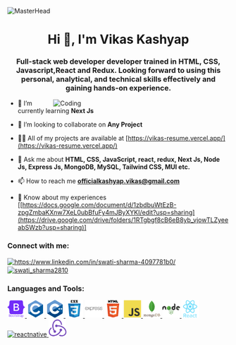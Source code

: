 ![MasterHead](https://www.9series.com/img/services/full-stack/best%20Full%20Stack%20development%20company%20in%20India.jpg)

<h1 align="center">Hi 👋, I'm Vikas Kashyap</h1>
<h3 align="center">Full-stack web developer developer trained in HTML, CSS, Javascript,React and Redux. Looking forward to using this personal, analytical, and technical skills effectively and gaining hands-on experience.</h3>

<img align="right" alt="Coding" width="400" src="https://camo.githubusercontent.com/6587ec1b3304a4351679cd4324e47a86ac3e17f878d446bf0e8e6856551d80ba/68747470733a2f2f7468656e696e65686572747a2e636f6d2f77702d636f6e74656e742f75706c6f6164732f323032302f30362f66756c6c2d737461636b2d646576656c6f706d656e742e676966">



- 🌱 I’m currently learning **Next Js**

- 👯 I’m looking to collaborate on **Any Project**

- 👨‍💻 All of my projects are available at [https://vikas-resume.vercel.app/](https://vikas-resume.vercel.app/)

<!-- - 📝 I write articles on [https://medium.com/@ss2958560](https://medium.com/@ss2958560) -->

- 💬 Ask me about **HTML, CSS, JavaScript, react, redux, Next Js, Node Js, Express Js, MongoDB, MySQL, Tailwind CSS, MUI etc.**

- 📫 How to reach me **officialkashyap.vikas@gmail.com**

- 📄 Know about my experiences [[https://docs.google.com/document/d/1zbdbuWtEzB-zpgZmbaKXnw7XeL0ubBfuFy4mJByXYKI/edit?usp=sharing](https://drive.google.com/drive/folders/1RTgbgf8cB6eB8yb_vjowTLZyeeabSWzb?usp=sharing)]


<!-- BLOG-POST-LIST:START -->
<!-- BLOG-POST-LIST:END -->

<h3 align="left">Connect with me:</h3>
<p align="left">

<a href="https://www.linkedin.com/in/vikas-kashyap-bb7a5318b/" target="blank"><img align="center" src="https://raw.githubusercontent.com/rahuldkjain/github-profile-readme-generator/master/src/images/icons/Social/linked-in-alt.svg" alt="https://www.linkedin.com/in/swati-sharma-4097781b0/" height="30" width="40" /></a>
<a href="https://www.instagram.com/ivikaskashyap/" target="blank"><img align="center" src="https://raw.githubusercontent.com/rahuldkjain/github-profile-readme-generator/master/src/images/icons/Social/instagram.svg" alt="swati_sharma2810" height="30" width="40" /></a>

<h3 align="left">Languages and Tools:</h3>
<p align="left"> <a href="https://getbootstrap.com" target="_blank" rel="noreferrer"> 
  <img src="https://raw.githubusercontent.com/devicons/devicon/master/icons/bootstrap/bootstrap-plain-wordmark.svg" alt="bootstrap" width="40" height="40"/> </a> <a href="https://www.cprogramming.com/" target="_blank" rel="noreferrer"> 
  <img src="https://raw.githubusercontent.com/devicons/devicon/master/icons/c/c-original.svg" alt="c" width="40" height="40"/> </a> <a href="https://www.w3schools.com/cpp/" target="_blank" rel="noreferrer">
  <img src="https://raw.githubusercontent.com/devicons/devicon/master/icons/cplusplus/cplusplus-original.svg" alt="cplusplus" width="40" height="40"/> </a> <a href="https://www.w3schools.com/css/" target="_blank" rel="noreferrer">
  <img src="https://raw.githubusercontent.com/devicons/devicon/master/icons/css3/css3-original-wordmark.svg" alt="css3" width="40" height="40"/> </a> <a href="https://expressjs.com" target="_blank" rel="noreferrer">
  <img src="https://raw.githubusercontent.com/devicons/devicon/master/icons/express/express-original-wordmark.svg" alt="express" width="40" height="40"/> </a> <a href="https://git-scm.com/" target="_blank" rel="noreferrer"> 
<!--   <img src="https://www.vectorlogo.zone/logos/git-scm/git-scm-icon.svg" alt="git" width="40" height="40"/> </a> <a href="https://www.w3.org/html/" target="_blank" rel="noreferrer">  -->
  <img src="https://raw.githubusercontent.com/devicons/devicon/master/icons/html5/html5-original-wordmark.svg" alt="html5" width="40" height="40"/> </a> <a href="https://developer.mozilla.org/en-US/docs/Web/JavaScript" target="_blank" rel="noreferrer"> 
  <img src="https://raw.githubusercontent.com/devicons/devicon/master/icons/javascript/javascript-original.svg" alt="javascript" width="40" height="40"/> </a> <a href="https://www.mongodb.com/docs/" target="_blank" rel="noreferrer">
<!--   <img src="https://upload.wikimedia.org/wikipedia/commons/2/21/Matlab_Logo.png" alt="matlab" width="40" height="40"/> </a> <a href="https://www.mongodb.com/" target="_blank" rel="noreferrer">  -->
  <img src="https://raw.githubusercontent.com/devicons/devicon/master/icons/mongodb/mongodb-original-wordmark.svg" alt="mongodb" width="40" height="40"/> </a> <a href="https://nodejs.org" target="_blank" rel="noreferrer"> 
  <img src="https://raw.githubusercontent.com/devicons/devicon/master/icons/nodejs/nodejs-original-wordmark.svg" alt="nodejs" width="40" height="40"/> </a> <a href="https://legacy.reactjs.org/docs/getting-started.html" target="_blank" rel="noreferrer">
<!--   <img src="https://raw.githubusercontent.com/devicons/devicon/master/icons/python/python-original.svg" alt="python" width="40" height="40"/> </a> <a href="https://reactjs.org/" target="_blank" rel="noreferrer">  -->
  <img src="https://raw.githubusercontent.com/devicons/devicon/master/icons/react/react-original-wordmark.svg" alt="react" width="40" height="40"/> </a> <a href="https://reactnative.dev/" target="_blank" rel="noreferrer">
  <img src="https://reactnative.dev/img/header_logo.svg" alt="reactnative" width="40" height="40"/> </a> <a href="https://redux.js.org" target="_blank" rel="noreferrer"> 
  <img src="https://raw.githubusercontent.com/devicons/devicon/master/icons/redux/redux-original.svg" alt="redux" width="40" height="40"/> </a> </p>




